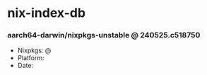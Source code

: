 # nix-index-db
### aarch64-darwin/nixpkgs-unstable @ 240525.c518750
- Nixpkgs: @[](https://github.com/NixOS/nixpkgs/commit/c5187508b11177ef4278edf19616f44f21cc8c69)
- Platform: 
- Date: 
